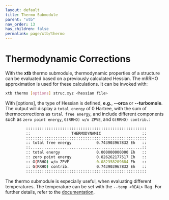```yaml
---
layout: default
title: Thermo Submodule
parent: "xtb"
nav_order: 13
has_children: false
permalink: page/xtb/thermo
---
```


# Thermodynamic Corrections

With the **xtb** thermo submodule, thermodynamic properties of a structure can be evaluated based on a previously calculated Hessian. The mRRHO approximation is used for these calculations. It can be invoked with:

```bash
xtb thermo [options] struc.xyz <hessian file>
```

With [options], the type of Hessian is defined, **e.g.**, **--orca** or **--turbomole**.
The output will display a `total energy` of 0 Hartree, with the sum of thermocorrections as `total free energy`, and include different components such as `zero point energy`, `G(RRHO) w/o ZPVE`, and `G(RRHO) contrib.`:

```bash
         :::::::::::::::::::::::::::::::::::::::::::::::::::::
         ::                  THERMODYNAMIC                  ::
         :::::::::::::::::::::::::::::::::::::::::::::::::::::
         :: total free energy           0.743903967832 Eh   ::
         ::.................................................::
         :: total energy                0.000000000000 Eh   ::
         :: zero point energy           0.826262177517 Eh   ::
         :: G(RRHO) w/o ZPVE           -0.082358209684 Eh   ::
         :: G(RRHO) contrib.            0.743903967832 Eh   ::
         :::::::::::::::::::::::::::::::::::::::::::::::::::::
```

The thermo submodule is especially useful, when evaluating different temperatures.
The temperature can be set with the `--temp <REAL>` flag.
For further details, refer to the [documentation](https://xtb-docs.readthedocs.io/en/latest/xtb_thermo.html).
